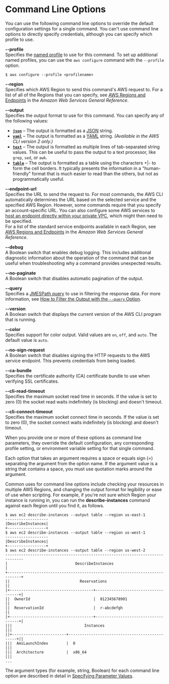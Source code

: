 # Command Line Options<a name="cli-configure-options"></a>

You can use the following command line options to override the default configuration settings for a single command\. You can't use command line options to directly specify credentials, although you can specify which profile to use\.

**\-\-profile *<string>***  
Specifies the [named profile](cli-configure-profiles.md) to use for this command\. To set up additional named profiles, you can use the `aws configure` command with the `--profile` option\.  

```
$ aws configure --profile <profilename>
```

**\-\-region *<string>***  
Specifies which AWS Region to send this command's AWS request to\. For a list of all of the Regions that you can specify, see [AWS Regions and Endpoints](https://docs.aws.amazon.com/general/latest/gr/rande.html) in the *Amazon Web Services General Reference*\.

**\-\-output *<string>***  
Specifies the output format to use for this command\. You can specify any of the following values:  
+ [**`json`**](cli-usage-output.md#json-output) – The output is formatted as a [JSON](https://json.org/) string\.
+ [**`yaml`**](cli-usage-output.md#yaml-output) – The output is formatted as a [YAML](https://yaml.org/) string\. *\(Available in the AWS CLI version 2 only\.\)*
+ [**`text`**](cli-usage-output.md#text-output) – The output is formatted as multiple lines of tab\-separated string values\. This can be useful to pass the output to a text processor, like `grep`, `sed`, or `awk`\.
+ [**`table`**](cli-usage-output.md#table-output) – The output is formatted as a table using the characters \+\|\- to form the cell borders\. It typically presents the information in a "human\-friendly" format that is much easier to read than the others, but not as programmatically useful\.

**\-\-endpoint\-url *<string>***  
Specifies the URL to send the request to\. For most commands, the AWS CLI automatically determines the URL based on the selected service and the specified AWS Region\. However, some commands require that you specify an account\-specific URL\. You can also configure some AWS services to [host an endpoint directly within your private VPC](https://docs.aws.amazon.com/vpc/latest/userguide/what-is-amazon-vpc.html#what-is-privatelink), which might then need to be specified\.   
For a list of the standard service endpoints available in each Region, see [AWS Regions and Endpoints](https://docs.aws.amazon.com/general/latest/gr/rande.html) in the *Amazon Web Services General Reference*\.

**\-\-debug**  
A Boolean switch that enables debug logging\. This includes additional diagnostic information about the operation of the command that can be useful when troubleshooting why a command provides unexpected results\.

**\-\-no\-paginate**  
A Boolean switch that disables automatic pagination of the output\.

**\-\-query *<string>***  
Specifies a [JMESPath query](http://jmespath.org/) to use in filtering the response data\. For more information, see [How to Filter the Output with the `--query` Option](cli-usage-output.md#cli-usage-output-filter)\.

**\-\-version**  
A Boolean switch that displays the current version of the AWS CLI program that is running\.

**\-\-color *<string>***  
Specifies support for color output\. Valid values are `on`, `off`, and `auto`\. The default value is `auto`\.

**\-\-no\-sign\-request**  
A Boolean switch that disables signing the HTTP requests to the AWS service endpoint\. This prevents credentials from being loaded\.

**\-\-ca\-bundle *<string>***  
Specifies the certificate authority \(CA\) certificate bundle to use when verifying SSL certificates\.

**\-\-cli\-read\-timeout *<integer>***  
Specifies the maximum socket read time in seconds\. If the value is set to zero \(0\) the socket read waits indefinitely \(is blocking\) and doesn't timeout\.

**\-\-cli\-connect\-timeout *<integer>***  
Specifies the maximum socket connect time in seconds\. If the value is set to zero \(0\), the socket connect waits indefinitely \(is blocking\) and doesn't timeout\.

When you provide one or more of these options as command line parameters, they override the default configuration, any corresponding profile setting, or environment variable setting for that single command\. 

Each option that takes an argument requires a space or equals sign \(=\) separating the argument from the option name\. If the argument value is a string that contains a space, you must use quotation marks around the argument\.

Common uses for command line options include checking your resources in multiple AWS Regions, and changing the output format for legibility or ease of use when scripting\. For example, if you're not sure which Region your instance is running in, you can run the **describe\-instances** command against each Region until you find it, as follows\. 

```
$ aws ec2 describe-instances --output table --region us-east-1
-------------------
|DescribeInstances|
+-----------------+
$ aws ec2 describe-instances --output table --region us-west-1
-------------------
|DescribeInstances|
+-----------------+
$ aws ec2 describe-instances --output table --region us-west-2
------------------------------------------------------------------------------
|                              DescribeInstances                             |
+----------------------------------------------------------------------------+
||                               Reservations                               ||
|+-------------------------------------+------------------------------------+|
||  OwnerId                            |  012345678901                      ||
||  ReservationId                      |  r-abcdefgh                        ||
|+-------------------------------------+------------------------------------+|
|||                                Instances                               |||
||+------------------------+-----------------------------------------------+||
|||  AmiLaunchIndex        |  0                                            |||
|||  Architecture          |  x86_64                                       |||
...
```

The argument types \(for example, string, Boolean\) for each command line option are described in detail in [Specifying Parameter Values](cli-usage-parameters.md)\.
